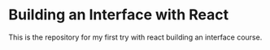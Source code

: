# Building an Interface with React

This is the repository for my first try with react building an interface course.
